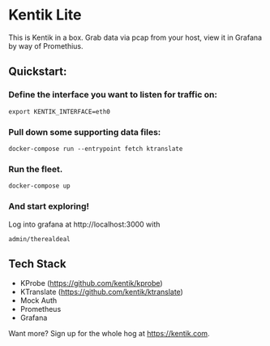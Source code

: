 # Kentik Lite

This is Kentik in a box. Grab data via pcap from your host, view it in Grafana by way of Promethius.

## Quickstart:

### Define the interface you want to listen for traffic on:
`export KENTIK_INTERFACE=eth0`

### Pull down some supporting data files:
`docker-compose run --entrypoint fetch ktranslate`

### Run the fleet.
`docker-compose up`

### And start exploring!
Log into grafana at http://localhost:3000 with

`admin/therealdeal`

## Tech Stack
* KProbe (https://github.com/kentik/kprobe)
* KTranslate (https://github.com/kentik/ktranslate)
* Mock Auth
* Prometheus
* Grafana

Want more? Sign up for the whole hog at https://kentik.com.
